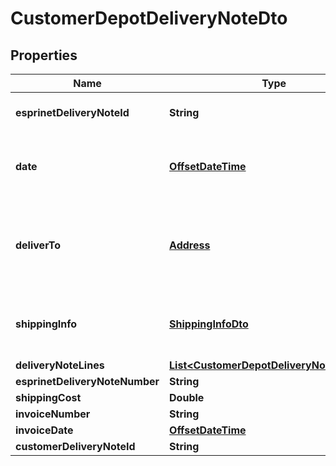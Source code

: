 
# CustomerDepotDeliveryNoteDto

## Properties
Name | Type | Description | Notes
------------ | ------------- | ------------- | -------------
**esprinetDeliveryNoteId** | **String** | The id of the delivery note. |  [optional]
**date** | [**OffsetDateTime**](OffsetDateTime.md) | Date on which the delivery note was issued. | 
**deliverTo** | [**Address**](Address.md) | The address where the order shall be delivered to. |  [optional]
**shippingInfo** | [**ShippingInfoDto**](ShippingInfoDto.md) | Shipping information related to this order line. |  [optional]
**deliveryNoteLines** | [**List&lt;CustomerDepotDeliveryNoteLineDto&gt;**](CustomerDepotDeliveryNoteLineDto.md) |  |  [optional]
**esprinetDeliveryNoteNumber** | **String** |  |  [optional]
**shippingCost** | **Double** |  |  [optional]
**invoiceNumber** | **String** |  |  [optional]
**invoiceDate** | [**OffsetDateTime**](OffsetDateTime.md) |  |  [optional]
**customerDeliveryNoteId** | **String** |  |  [optional]



